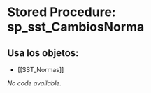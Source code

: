 # Stored Procedure: sp_sst_CambiosNorma

## Usa los objetos:
- [[SST_Normas]]

*No code available.*
